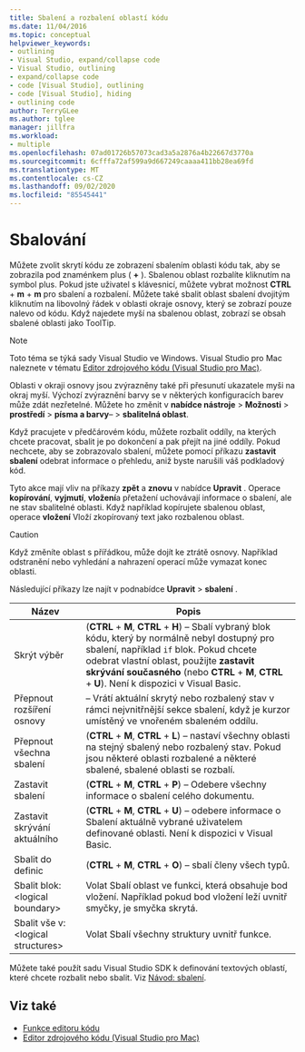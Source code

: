 ```yaml
---
title: Sbalení a rozbalení oblastí kódu
ms.date: 11/04/2016
ms.topic: conceptual
helpviewer_keywords:
- outlining
- Visual Studio, expand/collapse code
- Visual Studio, outlining
- expand/collapse code
- code [Visual Studio], outlining
- code [Visual Studio], hiding
- outlining code
author: TerryGLee
ms.author: tglee
manager: jillfra
ms.workload:
- multiple
ms.openlocfilehash: 07ad01726b57073cad3a5a2876a4b22667d3770a
ms.sourcegitcommit: 6cfffa72af599a9d667249caaaa411bb28ea69fd
ms.translationtype: MT
ms.contentlocale: cs-CZ
ms.lasthandoff: 09/02/2020
ms.locfileid: "85545441"
---
```

# <a name="outlining"></a>Sbalování

Můžete zvolit skrytí kódu ze zobrazení sbalením oblasti kódu tak, aby se zobrazila pod znaménkem plus ( **+** ). Sbalenou oblast rozbalíte kliknutím na symbol plus. Pokud jste uživatel s klávesnicí, můžete vybrat možnost **CTRL** + **m** + **m** pro sbalení a rozbalení. Můžete také sbalit oblast sbalení dvojitým kliknutím na libovolný řádek v oblasti okraje osnovy, který se zobrazí pouze nalevo od kódu. Když najedete myší na sbalenou oblast, zobrazí se obsah sbalené oblasti jako ToolTip.

> [!NOTE]
> Toto téma se týká sady Visual Studio ve Windows. Visual Studio pro Mac naleznete v tématu [Editor zdrojového kódu (Visual Studio pro Mac)](/visualstudio/mac/source-editor).

Oblasti v okraji osnovy jsou zvýrazněny také při přesunutí ukazatele myši na okraj myší. Výchozí zvýraznění barvy se v některých konfiguracích barev může zdát nezřetelné. Můžete ho změnit v **nabídce nástroje**  >  **Možnosti**  >  **prostředí**  >  **písma a barvy**–  >  **sbalitelná oblast**.

Když pracujete v předčárovém kódu, můžete rozbalit oddíly, na kterých chcete pracovat, sbalit je po dokončení a pak přejít na jiné oddíly. Pokud nechcete, aby se zobrazovalo sbalení, můžete pomocí příkazu **zastavit sbalení** odebrat informace o přehledu, aniž byste narušili váš podkladový kód.

Tyto akce mají vliv na příkazy **zpět** a **znovu** v nabídce **Upravit** . Operace **kopírování**, **vyjmutí**, **vložení**a přetažení uchovávají informace o sbalení, ale ne stav sbalitelné oblasti. Když například kopírujete sbalenou oblast, operace **vložení** Vloží zkopírovaný text jako rozbalenou oblast.

> [!CAUTION]
> Když změníte oblast s přířádkou, může dojít ke ztrátě osnovy. Například odstranění nebo vyhledání a nahrazení operací může vymazat konec oblasti.

Následující příkazy lze najít v podnabídce **Upravit**  >  **sbalení** .

|Název|Popis|
|-|-|
|Skrýt výběr|(**CTRL** + **M**, **CTRL** + **H**) – Sbalí vybraný blok kódu, který by normálně nebyl dostupný pro sbalení, například `if` blok. Pokud chcete odebrat vlastní oblast, použijte **zastavit skrývání současného** (nebo **CTRL** + **M**, **CTRL** + **U**). Není k dispozici v Visual Basic.|
|Přepnout rozšíření osnovy|– Vrátí aktuální skrytý nebo rozbalený stav v rámci nejvnitřnější sekce sbalení, když je kurzor umístěný ve vnořeném sbaleném oddílu.|
|Přepnout všechna sbalení|(**CTRL** + **M**, **CTRL** + **L**) – nastaví všechny oblasti na stejný sbalený nebo rozbalený stav. Pokud jsou některé oblasti rozbalené a některé sbalené, sbalené oblasti se rozbalí.|
|Zastavit sbalení|(**CTRL** + **M**, **CTRL** + **P**) – Odebere všechny informace o sbalení celého dokumentu.|
|Zastavit skrývání aktuálního|(**CTRL** + **M**, **CTRL** + **U**) – odebere informace o Sbalení aktuálně vybrané uživatelem definované oblasti. Není k dispozici v Visual Basic.|
|Sbalit do definic|(**CTRL** + **M**, **CTRL** + **O**) – sbalí členy všech typů.|
|Sbalit blok:\<logical boundary>|Volat Sbalí oblast ve funkci, která obsahuje bod vložení. Například pokud bod vložení leží uvnitř smyčky, je smyčka skrytá.|
|Sbalit vše v: \<logical structures>|Volat Sbalí všechny struktury uvnitř funkce.|

Můžete také použít sadu Visual Studio SDK k definování textových oblastí, které chcete rozbalit nebo sbalit. Viz [Návod: sbalení](../extensibility/walkthrough-outlining.md).

## <a name="see-also"></a>Viz také

- [Funkce editoru kódu](../ide/writing-code-in-the-code-and-text-editor.md)
- [Editor zdrojového kódu (Visual Studio pro Mac)](/visualstudio/mac/source-editor)
